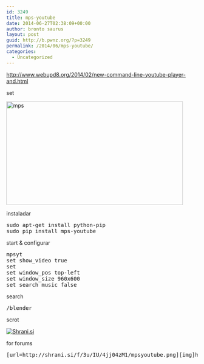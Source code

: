 ```yaml
---
id: 3249
title: mps-youtube
date: 2014-06-27T02:38:09+00:00
author: bronto saurus
layout: post
guid: http://b.pwnz.org/?p=3249
permalink: /2014/06/mps-youtube/
categories:
  - Uncategorized
---
```

<http://www.webupd8.org/2014/02/new-command-line-youtube-player-and.html>

set
  
[<img src="http://b.pwnz.org/wp-content/uploads/2014/06/mps.png" alt="mps" width="465" height="272" class="alignleft size-full wp-image-3251" />](http://b.pwnz.org/wp-content/uploads/2014/06/mps.png)

instaladar

<pre>sudo apt-get install python-pip
sudo pip install mps-youtube
</pre>

start & configurar

<pre>mpsyt
set show_video true
set
set window_pos top-left
set window_size 960x600
set search_music false
</pre>

search

<pre>/blender</pre>

scrot
  
[<img src="http://shrani.si/t/3u/IU/4jj04zM1/mpsyoutube.jpg" style="border: 0px;" alt="Shrani.si" />](http://shrani.si/f/3u/IU/4jj04zM1/mpsyoutube.png)

for forums

<pre>[url=http://shrani.si/f/3u/IU/4jj04zM1/mpsyoutube.png][img]http://shrani.si/t/3u/IU/4jj04zM1/mpsyoutube.jpg[/img][/url]
</pre>